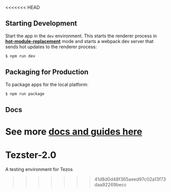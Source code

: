 <<<<<<< HEAD
## Starting Development

Start the app in the `dev` environment. This starts the renderer process in [**hot-module-replacement**](https://webpack.js.org/guides/hmr-react/) mode and starts a webpack dev server that sends hot updates to the renderer process:

```bash
$ npm run dev
```

## Packaging for Production

To package apps for the local platform:

```bash
$ npm run package
```

## Docs

See more [docs and guides here](https://electron-react-boilerplate.js.org/docs/installation)
=======
# Tezster-2.0
A testing environment for Tezos
>>>>>>> 41d8d0d48f365aeed97c02a13f73daa92269becc
